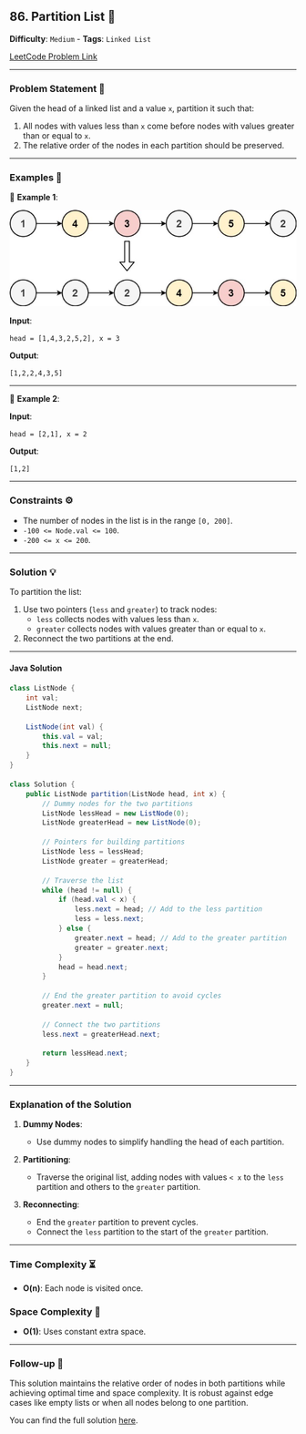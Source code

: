 ## 86. Partition List 🔗

**Difficulty**: `Medium` - **Tags**: `Linked List`

[LeetCode Problem Link](https://leetcode.com/problems/partition-list/)

---

### Problem Statement 📜

Given the head of a linked list and a value `x`, partition it such that:
1. All nodes with values less than `x` come before nodes with values greater than or equal to `x`.
2. The relative order of the nodes in each partition should be preserved.

---

### Examples 🌟

🔹 **Example 1**:

![](partition.jpg)

**Input**:

```plaintext
head = [1,4,3,2,5,2], x = 3
```

**Output**:

```plaintext
[1,2,2,4,3,5]
```

---

🔹 **Example 2**:

**Input**:

```plaintext
head = [2,1], x = 2
```

**Output**:

```plaintext
[1,2]
```

---

### Constraints ⚙️

- The number of nodes in the list is in the range `[0, 200]`.
- `-100 <= Node.val <= 100`.
- `-200 <= x <= 200`.

---

### Solution 💡

To partition the list:
1. Use two pointers (`less` and `greater`) to track nodes:
   - `less` collects nodes with values less than `x`.
   - `greater` collects nodes with values greater than or equal to `x`.
2. Reconnect the two partitions at the end.

---

#### Java Solution

```java
class ListNode {
    int val;
    ListNode next;

    ListNode(int val) {
        this.val = val;
        this.next = null;
    }
}

class Solution {
    public ListNode partition(ListNode head, int x) {
        // Dummy nodes for the two partitions
        ListNode lessHead = new ListNode(0);
        ListNode greaterHead = new ListNode(0);

        // Pointers for building partitions
        ListNode less = lessHead;
        ListNode greater = greaterHead;

        // Traverse the list
        while (head != null) {
            if (head.val < x) {
                less.next = head; // Add to the less partition
                less = less.next;
            } else {
                greater.next = head; // Add to the greater partition
                greater = greater.next;
            }
            head = head.next;
        }

        // End the greater partition to avoid cycles
        greater.next = null;

        // Connect the two partitions
        less.next = greaterHead.next;

        return lessHead.next;
    }
}
```

---

### Explanation of the Solution

1. **Dummy Nodes**:
   - Use dummy nodes to simplify handling the head of each partition.

2. **Partitioning**:
   - Traverse the original list, adding nodes with values `< x` to the `less` partition and others to the `greater` partition.

3. **Reconnecting**:
   - End the `greater` partition to prevent cycles.
   - Connect the `less` partition to the start of the `greater` partition.

---

### Time Complexity ⏳

- **O(n)**: Each node is visited once.

### Space Complexity 💾

- **O(1)**: Uses constant extra space.

---

### Follow-up 🧐

This solution maintains the relative order of nodes in both partitions while achieving optimal time and space complexity. It is robust against edge cases like empty lists or when all nodes belong to one partition.

You can find the full solution [here](Solution.java).